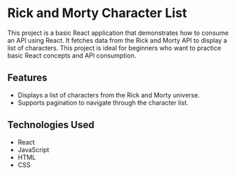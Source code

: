 # Rick and Morty Character List

This project is a basic React application that demonstrates how to consume an API using React. It fetches data from the Rick and Morty API to display a list of characters. This project is ideal for beginners who want to practice basic React concepts and API consumption.

## Features

- Displays a list of characters from the Rick and Morty universe.
- Supports pagination to navigate through the character list.

## Technologies Used

- React
- JavaScript
- HTML
- CSS
